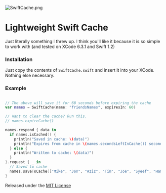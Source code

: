 ![SwiftCache.png]()

# Lightweight Swift Cache

Just literally something I threw up. I think you'll like it because it is so simple to work with (and tested on XCode 6.3.1 and Swift 1.2)

### Installation

Just copy the contents of `SwiftCache.swift` and insert it into your XCode. Nothing else necessary.

### Example

```swift

// The above will save it for 60 seconds before expiring the cache
var names = SwiftCache(name: "friendsNames", expiresIn: 60)

// Want to clear the cache? Run this.
// names.expireCache()

names.respond { data in
  if names.isCached() {
    println("Saved in cache: \(data)")
    println("Expires from cache in \(names.secondsLeftInCache()) seconds")
  } else {
    println("Written to cache: \(data)")
  }
}.request { _ in
  // Saved to cache
  names.saveToCache(["Mike", "Jon", "Aziz", "Tim", "Joe", "Syeef", "Hamer", "Li", "Gregor"])
}

```

Released under the [MIT License](http://bih.mit-license.org)